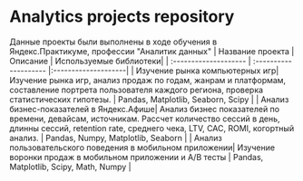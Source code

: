 # Analytics projects repository
Данные проекты были выполнены в ходе обучения в Яндекс.Практикуме, профессии "Аналитик данных"
| Название проекта | Описание | Используемые библиотеки|
| :-------------------- | :-------------------- |:--------------------|
| Изучение рынка компьютерных игр|  Изучение рынка игр, анализ продаж по годам, жанрам и платформам, составление портрета пользователя каждого региона, проверка статистических гипотезы.  | Pandas, Matplotlib, Seaborn, Scipy |
| Анализ бизнес-показателей в Яндекс.Афише|  Анализ бизнес показателей по времени, девайсам, источникам. Рассчет количество сессий в день, длинны сессий, retention rate, среднего чека, LTV, CAC, ROMI, когортный анализ.  | Pandas, Numpy, Matplotlib, Seaborn |
| Анализ пользовательского поведения в мобильном приложении| Изучение  воронки продаж в мобильном приложении и A/B тесты  | Pandas, Matplotlib, Scipy, Math, Numpy |
